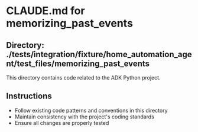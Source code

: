 # CLAUDE.md for memorizing_past_events

## Directory: ./tests/integration/fixture/home_automation_agent/test_files/memorizing_past_events

This directory contains code related to the ADK Python project.

## Instructions
- Follow existing code patterns and conventions in this directory
- Maintain consistency with the project's coding standards
- Ensure all changes are properly tested
